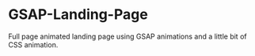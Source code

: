 # GSAP-Landing-Page
Full page animated landing page using GSAP animations and a little bit of CSS animation.
